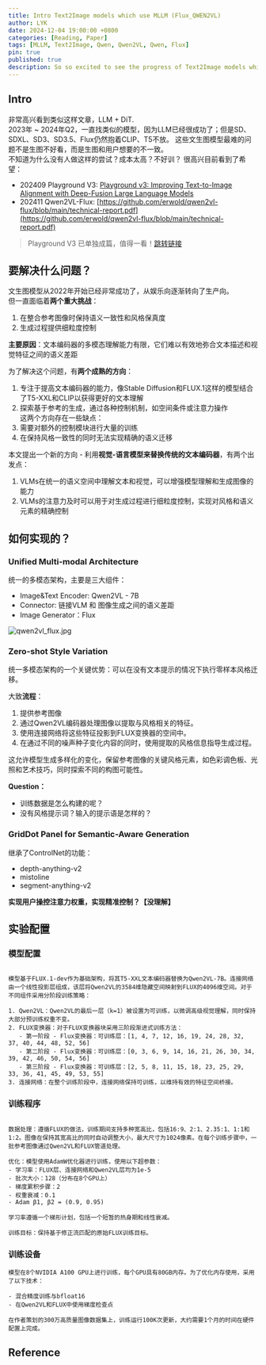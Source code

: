 ```yaml
---
title: Intro Text2Image models which use MLLM (Flux_QWEN2VL)
author: LYK
date: 2024-12-04 19:00:00 +0800
categories: [Reading, Paper]
tags: [MLLM, Text2Image, Qwen, Qwen2VL, Qwen, Flux]
pin: true
published: true
description: So so excited to see the progress of Text2Image models which use MLLM. Expecting since 2023!!!
---
```


## Intro

非常高兴看到类似这样文章，LLM + DiT.  
2023年 ~ 2024年Q2，一直找类似的模型，因为LLM已经很成功了；但是SD、SDXL、SD3、SD3.5、Flux仍然抱着CLIP、T5不放。
这些文生图模型最难的问题不是生图不好看，而是生图和用户想要的不一致。  
不知道为什么没有人做这样的尝试？成本太高？不好训？
很高兴目前看到了希望：  
- 202409 Playground V3: [Playground v3: Improving Text-to-Image Alignment with Deep-Fusion Large Language Models](https://arxiv.org/abs/2409.10695)
- 202411 Qwen2VL-Flux: [https://github.com/erwold/qwen2vl-flux/blob/main/technical-report.pdf](https://github.com/erwold/qwen2vl-flux/blob/main/technical-report.pdf)

> Playground V3 已单独成篇，值得一看！[跳转链接](https://lyk0014.github.io/posts/Playground_v3/)

## 要解决什么问题？
文生图模型从2022年开始已经非常成功了，从娱乐向逐渐转向了生产向。  
但一直面临着**两个重大挑战**： 
1. 在整合参考图像时保持语义一致性和风格保真度
2. 生成过程提供细粒度控制  

**主要原因**：文本编码器的多模态理解能力有限，它们难以有效地弥合文本描述和视觉特征之间的语义差距

为了解决这个问题，有**两个成熟的方向**：
1. 专注于提高文本编码器的能力，像Stable Diffusion和FLUX.1这样的模型结合了T5-XXL和CLIP以获得更好的文本理解
2. 探索基于参考的生成，通过各种控制机制，如空间条件或注意力操作   
这两个方向存在一些缺点：
1. 需要对额外的控制模块进行大量的训练
2. 在保持风格一致性的同时无法实现精确的语义迁移   

本文提出一个新的方向 - 利用**视觉-语言模型来替换传统的文本编码器**，有两个出发点：
1. VLMs在统一的语义空间中理解文本和视觉，可以增强模型理解和生成图像的能力
2. VLMs的注意力及时可以用于对生成过程进行细粒度控制，实现对风格和语义元素的精确控制

## 如何实现的？

### Unified Multi-modal Architecture
统一的多模态架构，主要是三大组件：
- Image&Text Encoder: Qwen2VL - 7B
- Connector: 链接VLM 和 图像生成之间的语义差距
- Image Generator：Flux

![qwen2vl_flux.jpg](https://cloudflare-imgbed-4vb.pages.dev/file/1733471501425_qwen2vl_flux.jpg)


### Zero-shot Style Variation
统一多模态架构的一个关键优势：可以在没有文本提示的情况下执行零样本风格迁移。  

大致**流程**：
1. 提供参考图像
2. 通过Qwen2VL编码器处理图像以提取与风格相关的特征。
3. 使用连接网络将这些特征投影到FLUX变换器的空间中。
4. 在通过不同的噪声种子变化内容的同时，使用提取的风格信息指导生成过程。

这允许模型生成多样化的变化，保留参考图像的关键风格元素，如色彩调色板、光照和艺术技巧，同时探索不同的构图可能性。

**Question：**
- 训练数据是怎么构建的呢？
- 没有风格提示词？输入的提示语是怎样的？

### GridDot Panel for Semantic-Aware Generation
继承了ControlNet的功能：
- depth-anything-v2
- mistoline
- segment-anything-v2
  
**实现用户操控注意力权重，实现精准控制？【没理解】**

## 实验配置




### 模型配置

```

模型基于FLUX.1-dev作为基础架构，将其T5-XXL文本编码器替换为Qwen2VL-7B。连接网络由一个线性投影层组成，该层将Qwen2VL的3584维隐藏空间映射到FLUX的4096维空间。对于不同组件采用分阶段训练策略：

1. Qwen2VL：Qwen2VL的最后一层（k=1）被设置为可训练，以微调高级视觉理解，同时保持大部分预训练权重不变。
2. FLUX变换器：对于FLUX变换器块采用三阶段渐进式训练方法：
   - 第一阶段 - Flux变换器：可训练层：[1, 4, 7, 12, 16, 19, 24, 28, 32, 37, 40, 44, 48, 52, 56]
   - 第二阶段 - Flux变换器：可训练层：[0, 3, 6, 9, 14, 16, 21, 26, 30, 34, 39, 42, 46, 50, 54, 56]
   - 第三阶段 - Flux变换器：可训练层：[2, 5, 8, 11, 15, 18, 23, 25, 29, 33, 36, 41, 45, 49, 53, 55]
3. 连接网络：在整个训练阶段中，连接网络保持可训练，以维持有效的特征空间桥接。

```

### 训练程序

```

数据处理：遵循FLUX的做法，训练期间支持多种宽高比，包括16:9、2:1、2.35:1、1:1和1:2。图像在保持其宽高比的同时自动调整大小，最大尺寸为1024像素。在每个训练步骤中，一批参考图像通过Qwen2VL和FLUX管道处理。

优化：模型使用AdamW优化器进行训练，使用以下超参数：
- 学习率：FLUX层、连接网络和Qwen2VL层均为1e-5
- 批次大小：128（分布在8个GPU上）
- 梯度累积步骤：2
- 权重衰减：0.1
- Adam β1, β2 = (0.9, 0.95)

学习率遵循一个梯形计划，包括一个短暂的热身期和线性衰减。

训练目标：保持基于修正流匹配的原始FLUX训练目标。
```

### 训练设备

```
模型在8个NVIDIA A100 GPU上进行训练，每个GPU具有80GB内存。为了优化内存使用，采用了以下技术：

- 混合精度训练与bfloat16
- 在Qwen2VL和FLUX中使用梯度检查点

在作者策划的300万高质量图像数据集上，训练运行100K次更新，大约需要1个月的时间在硬件配置上完成。

```



## Reference



